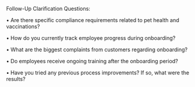 Follow-Up Clarification Questions:

•	Are there specific compliance requirements related to pet health and vaccinations?

•	How do you currently track employee progress during onboarding?

•	What are the biggest complaints from customers regarding onboarding?

•	Do employees receive ongoing training after the onboarding period?

•	Have you tried any previous process improvements? If so, what were the results?

